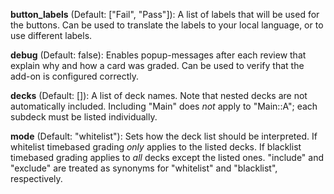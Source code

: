 **button_labels** (Default: ["Fail", "Pass"]): A list of labels that will be used for the buttons. Can be used to translate the labels to your local language, or to use different labels.

**debug** (Default: false): Enables popup-messages after each review that explain why and how a card was graded. Can be used to verify that the add-on is configured correctly.

**decks** (Default: []): A list of deck names. Note that nested decks are not automatically included. Including "Main" does *not* apply to "Main::A"; each subdeck must be listed individually.

**mode** (Default: "whitelist"): Sets how the deck list should be interpreted. If whitelist timebased grading *only* applies to the listed decks. If blacklist timebased grading applies to *all* decks except the listed ones. "include" and "exclude" are treated as synonyms for "whitelist" and "blacklist", respectively.


